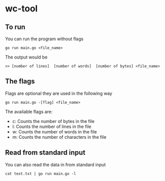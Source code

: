 # wc-tool

## To run
You can run the program without flags

```
go run main.go <file_name>
```

The output would be

```
>> [number of lines]  [number of words]  [number of bytes] <file_name>
```

## The flags

Flags are optional they are used in the following way

```
go run main.go -[flag] <file_name>
```

The available flags are:
- c: Counts the number of bytes in the file
- l: Counts the number of lines in the file
- w: Counts the number of words in the file
- m: Counts the number of characters in the file

## Read from standard input
You can also read the data in from standard input

```
cat text.txt | go run main.go -l
```
